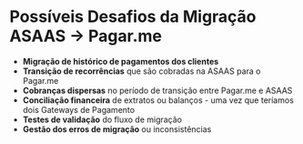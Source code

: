 # Possíveis Desafios da Migração ASAAS → Pagar.me

- **Migração de histórico de pagamentos dos clientes**
- **Transição de recorrências** que são cobradas na ASAAS para o Pagar.me
- **Cobranças dispersas** no período de transição entre Pagar.me e ASAAS
- **Conciliação financeira** de extratos ou balanços - uma vez que teríamos dois Gateways de Pagamento
- **Testes de validação** do fluxo de migração
- **Gestão dos erros de migração** ou inconsistências

